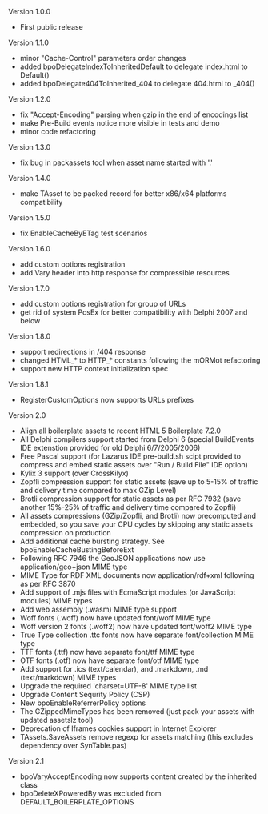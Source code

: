 Version 1.0.0
  - First public release

Version 1.1.0
  - minor "Cache-Control" parameters order changes
  - added bpoDelegateIndexToInheritedDefault to delegate index.html to Default()
  - added bpoDelegate404ToInherited_404 to delegate 404.html to _404()

Version 1.2.0
  - fix "Accept-Encoding" parsing when gzip in the end of encodings list
  - make Pre-Build events notice more visible in tests and demo
  - minor code refactoring

Version 1.3.0
  - fix bug in packassets tool when asset name started with '.'

Version 1.4.0
  - make TAsset to be packed record for better x86/x64 platforms compatibility

Version 1.5.0
 - fix EnableCacheByETag test scenarios

Version 1.6.0
 - add custom options registration
 - add Vary header into http response for compressible resources

Version 1.7.0
 - add custom options registration for group of URLs
 - get rid of system PosEx for better compatibility with Delphi 2007 and below

Version 1.8.0
 - support redirections in /404 response
 - changed HTML_* to HTTP_* constants following the mORMot refactoring
 - support new HTTP context initialization spec

Version 1.8.1
 - RegisterCustomOptions now supports URLs prefixes

Version 2.0
 - Align all boilerplate assets to recent HTML 5 Boilerplate 7.2.0
 - All Delphi compilers support started from Delphi 6
   (special BuildEvents IDE extenstion provided for old Delphi 6/7/2005/2006)
 - Free Pascal support
   (for Lazarus IDE pre-build.sh scipt provided to compress and embed static
   assets over "Run / Build File" IDE option)
 - Kylix 3 support (over CrossKilyx)
 - Zopfli compression support for static assets
   (save up to 5-15% of traffic and delivery time compared to max GZip Level)
 - Brotli compression support for static assets as per RFC 7932
   (save another 15%-25% of traffic and delivery time compared to Zopfli)
 - All assets compressions (GZip/Zopfli, and Brotli) now precomputed and
   embedded, so you save your CPU cycles by skipping any static assets
   compression on production
 - Add additional cache bursting strategy. See bpoEnableCacheBustingBeforeExt
 - Following RFC 7946 the GeoJSON applications now
   use application/geo+json MIME type
 - MIME Type for RDF XML documents now application/rdf+xml
   following as per RFC 3870
 - Add support of .mjs files with EcmaScript modules
   (or JavaScript modules) MIME types
 - Add web assembly (.wasm) MIME type support
 - Woff fonts (.woff) now have updated font/woff MIME type
 - Woff version 2 fonts (.woff2) now have updated font/woff2 MIME type
 - True Type collection .ttc fonts now have separate font/collection MIME type
 - TTF fonts (.ttf) now have separate font/ttf MIME type
 - OTF fonts (.otf) now have separate font/otf MIME type
 - Add support for .ics (text/calendar), and .markdown, .md (text/markdown)
   MIME types
 - Upgrade the required 'charset=UTF-8' MIME type list
 - Upgrade Content Sequrity Policy (CSP)
 - New bpoEnableReferrerPolicy options
 - The GZippedMimeTypes has been removed
   (just pack your assets with updated assetslz tool)
 - Deprecation of Iframes cookies support in Internet Explorer
 - TAssets.SaveAssets remove regexp for assets matching
   (this excludes dependency over SynTable.pas)

Version 2.1
 - bpoVaryAcceptEncoding now supports content created by the inherited class
 - bpoDeleteXPoweredBy was excluded from DEFAULT_BOILERPLATE_OPTIONS
